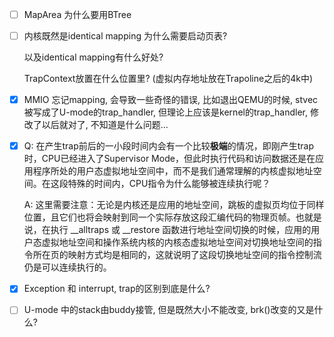- [ ] MapArea 为什么要用BTree

- [ ]  内核既然是identical mapping 为什么需要启动页表?

    以及identical mapping有什么好处?

    TrapContext放置在什么位置里? (虚拟内存地址放在Trapoline之后的4k中)

- [x]  MMIO 忘记mapping, 会导致一些奇怪的错误, 比如退出QEMU的时候, stvec被写成了U-mode的trap_handler,
   但理论上应该是kernel的trap_handler, 修改了以后就对了, 不知道是什么问题...
    
- [x] Q: 在产生trap前后的一小段时间内会有一个比较**极端**的情况，即刚产生trap时，CPU已经进入了Supervisor Mode，但此时执行代码和访问数据还是在应用程序所处的用户态虚拟地址空间中，而不是我们通常理解的内核虚拟地址空间。在这段特殊的时间内，CPU指令为什么能够被连续执行呢？

    A: 这里需要注意：无论是内核还是应用的地址空间，跳板的虚拟页均位于同样位置，且它们也将会映射到同一个实际存放这段汇编代码的物理页帧。也就是说，在执行 __alltraps 或 __restore 函数进行地址空间切换的时候，应用的用户态虚拟地址空间和操作系统内核的内核态虚拟地址空间对切换地址空间的指令所在页的映射方式均是相同的，这就说明了这段切换地址空间的指令控制流仍是可以连续执行的。


- [x] Exception 和 interrupt, trap的区别到底是什么?
- [ ] U-mode 中的stack由buddy接管, 但是既然大小不能改变, brk()改变的又是什么?